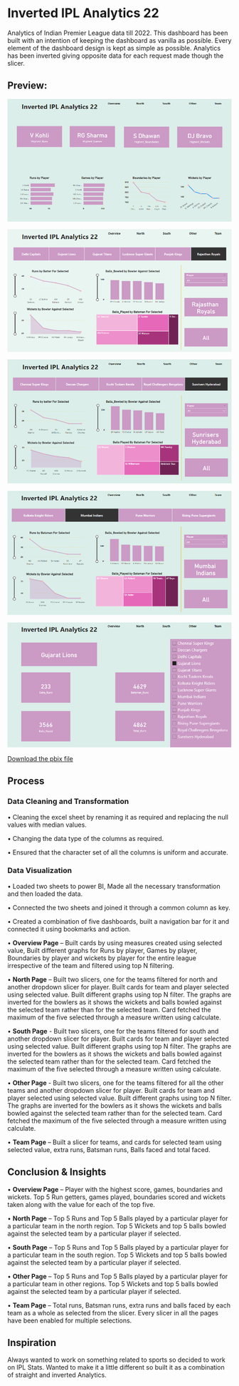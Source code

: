 
# Inverted IPL Analytics 22

Analytics of Indian Premier League data till 2022.
This dashboard has been built with an intention of keeping the dashboard as vanilla as possible. Every element of the dashboard design is kept as simple as possible. Analytics has been inverted giving opposite data for each request made though the slicer.

## Preview:

![Picture](Picture1.PNG)

![Picture](Picture2.PNG)

![Picture](Picture3.PNG)

![Picture](Picture4.PNG)

![Picture](Picture5.PNG)

[Download the pbix file](In_IPL_Analytics_22.pbix)

## Process

### Data Cleaning and Transformation

•	Cleaning the excel sheet by renaming it as required and replacing the null values with median values.

•	Changing the data type of the columns as required.

•	Ensured that the character set of all the columns is uniform and accurate.

### Data Visualization

•	Loaded two sheets to power BI, Made all the necessary transformation and then loaded the data.

•	Connected the two sheets and joined it through a common column as key.

•	Created a combination of five dashboards, built a navigation bar for it and connected it using bookmarks and action.

•	**Overview Page** – Built cards by using measures created using selected value, Built different graphs for Runs by player, Games by player, Boundaries by player and wickets by player for the entire league irrespective of the team and filtered using top N filtering.

•	**North Page** – Built two slicers, one for the teams filtered for north and another dropdown slicer for player. Built cards for team and player selected using selected value. Built different graphs using top N filter. The graphs are inverted for the bowlers as it shows the wickets and balls bowled against the selected team rather than for the selected team. Card fetched the maximum of the five selected through a measure written using calculate. 

•	**South Page** - Built two slicers, one for the teams filtered for south and another dropdown slicer for player. Built cards for team and player selected using selected value. Built different graphs using top N filter. The graphs are inverted for the bowlers as it shows the wickets and balls bowled against the selected team rather than for the selected team. Card fetched the maximum of the five selected through a measure written using calculate. 

•	**Other Page** - Built two slicers, one for the teams filtered for all the other teams and another dropdown slicer for player. Built cards for team and player selected using selected value. Built different graphs using top N filter. The graphs are inverted for the bowlers as it shows the wickets and balls bowled against the selected team rather than for the selected team. Card fetched the maximum of the five selected through a measure written using calculate. 

•	**Team Page** – Built a slicer for teams, and cards for selected team using selected value, extra runs, Batsman runs, Balls faced and total faced.

## Conclusion & Insights

•	**Overview Page** – Player with the highest score, games, boundaries and wickets. Top 5 Run getters, games played, boundaries scored and wickets taken along with the value for each of the top five.

•	**North Page** – Top 5 Runs and Top 5 Balls played by a particular player for a particular team in the north region. Top 5 Wickets and top 5 balls bowled against the selected team by a particular player if selected.

•	**South Page** – Top 5 Runs and Top 5 Balls played by a particular player for a particular team in the south region. Top 5 Wickets and top 5 balls bowled against the selected team by a particular player if selected.

•	**Other Page** – Top 5 Runs and Top 5 Balls played by a particular player for a particular team in other regions. Top 5 Wickets and top 5 balls bowled against the selected team by a particular player if selected.

•	**Team Page** – Total runs, Batsman runs, extra runs and balls faced by each team as a whole as selected from the slicer. Every slicer in all the pages have been enabled for multiple selections.

## Inspiration

Always wanted to work on something related to sports so decided to work on IPL Stats. Wanted to make it a little different so built it as a combination of straight and inverted Analytics.


